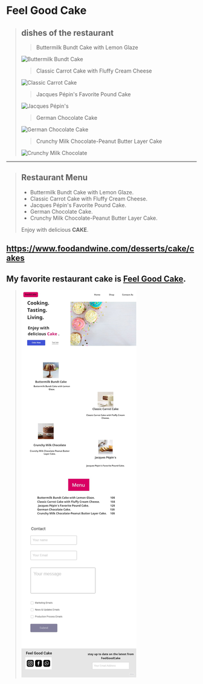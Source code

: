 # Feel Good Cake

>## dishes of the restaurant
>
>><p>Buttermilk Bundt Cake with Lemon Glaze<p>
>![Buttermilk Bundt Cake](https://imagesvc.meredithcorp.io/v3/mm/image?url=https%3A%2F%2Fstatic.onecms.io%2Fwp-content%2Fuploads%2Fsites%2F9%2F2016%2F05%2FHD-201408-r-Buttermilk-Bundt-Cake-with-Lemon-Glaze.jpg&w=200&c=sc&poi=face&q=60)
>><p>Classic Carrot Cake with Fluffy Cream Cheese<p>
>![Classic Carrot Cake](https://imagesvc.meredithcorp.io/v3/mm/image?url=https%3A%2F%2Fstatic.onecms.io%2Fwp-content%2Fuploads%2Fsites%2F9%2F2012%2F01%2F200901-r-carrot-cake.jpg&w=200&c=sc&poi=face&q=60)
>><p>Jacques Pépin's Favorite Pound Cake</p>
>![Jacques Pépin's](https://imagesvc.meredithcorp.io/v3/mm/image?url=https%3A%2F%2Fstatic.onecms.io%2Fwp-content%2Fuploads%2Fsites%2F9%2F2008%2F09%2Ffw200712_r_poundcake.jpg&w=200&c=sc&poi=face&q=60)
>><p>German Chocolate Cake</p>
>![German Chocolate Cake](https://imagesvc.meredithcorp.io/v3/mm/image?url=https%3A%2F%2Fstatic.onecms.io%2Fwp-content%2Fuploads%2Fsites%2F9%2F2016%2F01%2FHD-201108-r-german-chocolate-cake.jpg&w=200&c=sc&poi=face&q=60)
>><p>Crunchy Milk Chocolate-Peanut Butter Layer Cake</p>
>![Crunchy Milk Chocolate](https://imagesvc.meredithcorp.io/v3/mm/image?url=https%3A%2F%2Fstatic.onecms.io%2Fwp-content%2Fuploads%2Fsites%2F9%2F2011%2F10%2Ffw200711_r_crunchymlkchopb.jpg&w=200&c=sc&poi=face&q=60)
---

> ## Restaurant Menu
> - Buttermilk Bundt Cake with Lemon Glaze.
> - Classic Carrot Cake with Fluffy Cream Cheese.
> - Jacques Pépin's Favorite Pound Cake.
> - German Chocolate Cake.
> - Crunchy Milk Chocolate-Peanut Butter Layer Cake.
>
>  Enjoy with delicious **CAKE**.

https://www.foodandwine.com/desserts/cake/cakes
---
My favorite restaurant cake is [Feel Good Cake](https://github.com/OmarQatt/my-restaurant "The best restaurant for a cake").
---
>![wireframe](wireframe.jpg)

